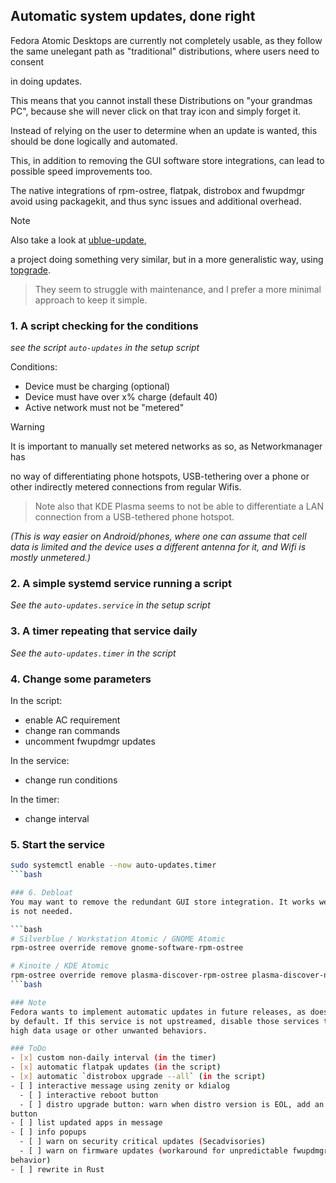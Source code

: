## Automatic system updates, done right

Fedora Atomic Desktops are currently not completely usable, as they follow the
same unelegant path as "traditional" distributions, where users need to consent

in doing updates.

This means that you cannot install these Distributions on "your grandmas PC",
because she will never click on that tray icon and simply forget it.

Instead of relying on the user to determine when an update is wanted, this
should be done logically and automated.

This, in addition to removing the GUI software store integrations, can lead to
possible speed improvements too.

The native integrations of rpm-ostree, flatpak, distrobox and fwupdmgr avoid
using packagekit, and thus sync issues and additional overhead.

> [!NOTE]
> Also take a look at [ublue-update](https://github.com/ublue-os/ublue-update),

a project doing something very similar, but in a more generalistic way, using
[topgrade](https://github.com/topgrade-rs/topgrade).
> They seem to struggle with maintenance, and I prefer a more minimal approach
to keep it simple.

### 1. A script checking for the conditions
*see the script `auto-updates` in the setup script*

Conditions:
- Device must be charging (optional)
- Device must have over x% charge (default 40)
- Active network must not be "metered"

> [!WARNING]
> It is important to manually set metered networks as so, as Networkmanager has

no way of differentiating phone hotspots, USB-tethering over a phone or other
indirectly metered connections from regular Wifis.
>
> Note also that KDE Plasma seems to not be able to differentiate a LAN
connection from a USB-tethered phone hotspot.

*(This is way easier on Android/phones, where one can assume that cell data is
limited and the device uses a different antenna for it, and Wifi is mostly
unmetered.)*

### 2. A simple systemd service running a script
*See the `auto-updates.service` in the setup script*

### 3. A timer repeating that service daily
*See the `auto-updates.timer` in the script*

### 4. Change some parameters
In the script:
- enable AC requirement
- change ran commands
- uncomment fwupdmgr updates

In the service:
- change run conditions

In the timer:
- change interval

### 5. Start the service

```bash
sudo systemctl enable --now auto-updates.timer
```bash

### 6. Debloat
You may want to remove the redundant GUI store integration. It works well but
is not needed.

```bash
# Silverblue / Workstation Atomic / GNOME Atomic
rpm-ostree override remove gnome-software-rpm-ostree

# Kinoite / KDE Atomic
rpm-ostree override remove plasma-discover-rpm-ostree plasma-discover-notifier
```bash

### Note
Fedora wants to implement automatic updates in future releases, as does ublue
by default. If this service is not upstreamed, disable those services to avoid
high data usage or other unwanted behaviors.

### ToDo
- [x] custom non-daily interval (in the timer)
- [x] automatic flatpak updates (in the script)
- [x] automatic `distrobox upgrade --all` (in the script)
- [ ] interactive message using zenity or kdialog
  - [ ] interactive reboot button
  - [ ] distro upgrade button: warn when distro version is EOL, add an upgrade
button
- [ ] list updated apps in message
- [ ] info popups
  - [ ] warn on security critical updates (Secadvisories)
  - [ ] warn on firmware updates (workaround for unpredictable fwupdmgr
behavior)
- [ ] rewrite in Rust
